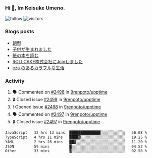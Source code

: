 ### Hi 👋, Im Keisuke Umeno.

<!--
**9renpoto/9renpoto** is a ✨ _special_ ✨ repository because its `README.md` (this file) appears on your GitHub profile.

Here are some ideas to get you started:

- 🔭 I’m currently working on ...
- 🌱 I’m currently learning ...
- 👯 I’m looking to collaborate on ...
- 🤔 I’m looking for help with ...
- 💬 Ask me about ...
- 📫 How to reach me: ...
- 😄 Pronouns: ...
- ⚡ Fun fact: ...
-->

![follow](https://img.shields.io/github/followers/9renpoto?label=Follow&style=social)
![visitors](https://komarev.com/ghpvc/?username=9renpoto&label=Profile%20views&color=0e75b6&style=flat)

### Blogs posts

<!-- BLOG-POST-LIST:START -->
- [朝型](https://9renpoto.win/entry/2024/05/29/im-an-early)
- [子供が生まれました](https://9renpoto.win/entry/2024/04/18/hello-world)
- [紙の本を読む](https://9renpoto.win/entry/2024/02/25/reading-papar-book)
- [ROLLCAKE株式会社にJoinしました](https://9renpoto.win/entry/2024/02/11/join)
- [eza のあるカラフルな生活](https://9renpoto.win/entry/2024/02/01/eza)
<!-- BLOG-POST-LIST:END -->

### Activity

<!--START_SECTION:activity-->
1. 🗣 Commented on [#2498](https://github.com/9renpoto/upptime/issues/2498#issuecomment-2202323672) in [9renpoto/upptime](https://github.com/9renpoto/upptime)
2. 🔒 Closed issue [#2498](https://github.com/9renpoto/upptime/issues/2498) in [9renpoto/upptime](https://github.com/9renpoto/upptime)
3. ❗ Opened issue [#2498](https://github.com/9renpoto/upptime/issues/2498) in [9renpoto/upptime](https://github.com/9renpoto/upptime)
4. 🗣 Commented on [#2497](https://github.com/9renpoto/upptime/issues/2497#issuecomment-2201988773) in [9renpoto/upptime](https://github.com/9renpoto/upptime)
5. 🔒 Closed issue [#2497](https://github.com/9renpoto/upptime/issues/2497) in [9renpoto/upptime](https://github.com/9renpoto/upptime)
<!--END_SECTION:activity-->

<!--START_SECTION:waka-->

```txt
JavaScript   12 hrs 13 mins  ██████████████░░░░░░░░░░░   56.08 %
TypeScript   4 hrs 11 mins   ████▓░░░░░░░░░░░░░░░░░░░░   19.25 %
YAML         2 hrs 26 mins   ██▓░░░░░░░░░░░░░░░░░░░░░░   11.20 %
JSON         59 mins         █░░░░░░░░░░░░░░░░░░░░░░░░   04.53 %
Other        33 mins         ▓░░░░░░░░░░░░░░░░░░░░░░░░   02.58 %
```

<!--END_SECTION:waka-->
